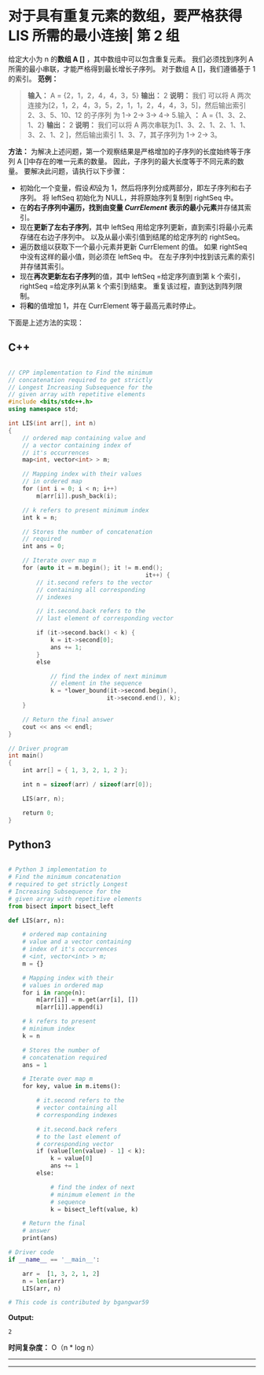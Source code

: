 # 对于具有重复元素的数组，要严格获得 LIS 所需的最小连接| 第 2 组

给定大小为 n 的**数组 A []** ，其中数组中可以包含重复元素。 我们必须找到序列 A 所需的最小串联，才能严格得到最长增长子序列。 对于数组 A []，我们遵循基于 1 的索引。
**范例：**

> **输入：** A = {2，1，2，4，4，3，5}
> **输出：** 2
> **说明：**
> 我们 可以将 A 两次连接为[2，1，2，4，3，5，2，1，1，2，4，4，3，5]，然后输出索引 2、3、5、10、12 的子序列 为 1-> 2-> 3-> 4-> 5.输入
> **：** A = {1、3、2、1、2}
> **输出：** 2
> **说明：**
> 我们可以将 A 两次串联为[1、3、2、1、2、1、1、3、2、1、2 ]，然后输出索引 1、3、7，其子序列为 1-> 2-> 3。

**方法：**
为解决上述问题，第一个观察结果是严格增加的子序列的长度始终等于序列 A []中存在的唯一元素的数量。 因此，子序列的最大长度等于不同元素的数量。 要解决此问题，请执行以下步骤：

*   初始化一个变量，假设*和*设为 1，然后将序列分成两部分，即左子序列和右子序列。 将 leftSeq 初始化为 NULL，并将原始序列复制到 rightSeq 中。
*   在**的右子序列中遍历，找到由变量 *CurrElement* 表示的最小元素**并存储其索引。
*   现在**更新了左右子序列**，其中 leftSeq 用给定序列更新，直到索引将最小元素存储在右边子序列中。 以及从最小索引值到结尾的给定序列的 rightSeq。
*   遍历数组以获取下一个最小元素并更新 CurrElement 的值。 如果 rightSeq 中没有这样的最小值，则必须在 leftSeq 中。 在左子序列中找到该元素的索引并存储其索引。
*   现在**再次更新左右子序列**的值，其中 leftSeq =给定序列直到第 k 个索引，rightSeq =给定序列从第 k 个索引到结束。 重复该过程，直到达到阵列限制。
*   将**和**的值增加 1，并在 CurrElement 等于最高元素时停止。

下面是上述方法的实现：

## C++

```cpp

// CPP implementation to Find the minimum 
// concatenation required to get strictly 
// Longest Increasing Subsequence for the
// given array with repetitive elements
#include <bits/stdc++.h>
using namespace std;

int LIS(int arr[], int n)
{
    // ordered map containing value and 
    // a vector containing index of 
    // it's occurrences
    map<int, vector<int> > m;

    // Mapping index with their values 
    // in ordered map
    for (int i = 0; i < n; i++)
        m[arr[i]].push_back(i);

    // k refers to present minimum index
    int k = n;

    // Stores the number of concatenation 
    // required
    int ans = 0;

    // Iterate over map m
    for (auto it = m.begin(); it != m.end(); 
                                       it++) {
        // it.second refers to the vector
        // containing all corresponding 
        // indexes

        // it.second.back refers to the 
        // last element of corresponding vector

        if (it->second.back() < k) {
            k = it->second[0];
            ans += 1;
        }
        else

            // find the index of next minimum
            // element in the sequence
            k = *lower_bound(it->second.begin(),
                            it->second.end(), k);
    }

    // Return the final answer
    cout << ans << endl;
}

// Driver program
int main()
{
    int arr[] = { 1, 3, 2, 1, 2 };

    int n = sizeof(arr) / sizeof(arr[0]);

    LIS(arr, n);

    return 0;
}

```

## Python3

```py

# Python 3 implementation to 
# Find the minimum concatenation 
# required to get strictly Longest 
# Increasing Subsequence for the
# given array with repetitive elements
from bisect import bisect_left

def LIS(arr, n):

    # ordered map containing 
    # value and a vector containing 
    # index of it's occurrences
    # <int, vector<int> > m;
    m = {}

    # Mapping index with their 
    # values in ordered map
    for i in range(n):
        m[arr[i]] = m.get(arr[i], [])
        m[arr[i]].append(i)

    # k refers to present
    # minimum index
    k = n

    # Stores the number of 
    # concatenation required
    ans = 1

    # Iterate over map m
    for key, value in m.items():

        # it.second refers to the 
        # vector containing all 
        # corresponding indexes

        # it.second.back refers 
        # to the last element of 
        # corresponding vector
        if (value[len(value) - 1] < k):
            k = value[0]
            ans += 1
        else:

            # find the index of next 
            # minimum element in the 
            # sequence
            k = bisect_left(value, k)

    # Return the final 
    # answer
    print(ans)

# Driver code
if __name__ == '__main__':

    arr =  [1, 3, 2, 1, 2]
    n = len(arr)
    LIS(arr, n)

# This code is contributed by bgangwar59

```

**Output:** 

```
2

```

**时间复杂度：** O（n * log n）



* * *

* * *



